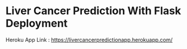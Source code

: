 # Liver Cancer Prediction With Flask Deployment
Heroku App Link : https://livercancerpredictionapp.herokuapp.com/
